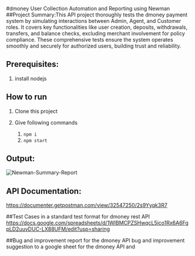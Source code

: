 #dmoney User Collection  Automation and Reporting using Newman
##Project Summary:This API project thoroughly tests the dmoney payment system by simulating interactions between Admin, Agent, and Customer roles. It covers key functionalities like user creation, deposits, withdrawals, transfers, and balance checks, excluding merchant involvement for policy compliance. These comprehensive tests ensure the system operates smoothly and securely for authorized users, building trust and reliability.

## Prerequisites:
1. install nodejs

## How to run
1. Clone this project
2. Give following commands

    1.  ``` npm i ```
    2.  ``` npm start ```



## Output:
![Newman-Summary-Report](https://github.com/mahmudshumit/dmoney--collection-API/assets/76776682/9aa29643-486f-48f7-923e-0bedf9573522)




## API Documentation:
https://documenter.getpostman.com/view/32547250/2s9Yyqk3R7

##Test Cases in a standard test format for dmoney rest API
https://docs.google.com/spreadsheets/d/1WlBMCPZSHwqcL5ico1Rx6A6FgpLD2uuvDUC-LX88UFM/edit?usp=sharing

##Bug and improvement report for the dmoney API 
bug and improvement suggestion to a google sheet for the dmoney API and
